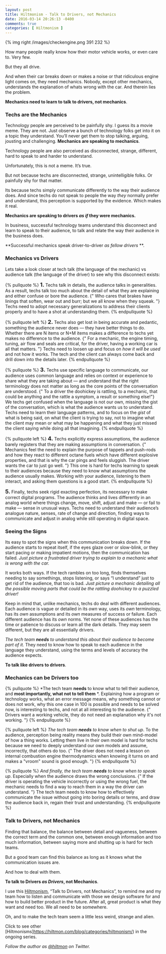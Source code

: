 ```yaml
---
layout: post
title: Hiltmonism - Talk to Drivers, not Mechanics
date: 2016-03-14 20:26:13 -0400
comments: true
categories: [ Hiltmonism ]
---
```


{% img right /images/checkengine.png 391 232 %}

How many people really know how their motor vehicle works, or even care to. Very few.

But they all drive.

And when their car breaks down or makes a noise or that ridiculous engine light comes on, they need mechanics. Nobody, except other mechanics, understands the explanation of whats wrong with the car. And therein lies the problem.

**Mechanics need to learn to talk to drivers, not mechanics**.

### Techs are the Mechanics

Technology people are perceived to be painfully shy. I guess its a movie meme. They are not. Just observe a bunch of technology folks get into it on a topic they understand. You’ll never get them to stop talking, arguing, jousting and challenging. **Mechanics are speaking to mechanics**.

Technology people are also perceived as disconnected, strange, different, hard to speak to and harder to understand.

Unfortunately, this is not a meme. It’s true.

But not because techs are disconnected, strange, unintelligible folks. Or painfully shy for that matter.

Its because techs simply communicate differently to the way their audience does. And since techs do not speak to people the way *they* normally prefer and understand, this perception is supported by the evidence. Which makes it real.

**Mechanics are speaking to drivers *as if* they were mechanics.**

In business, successful technology teams understand this disconnect and learn to speak to their audience, to talk and relate the way their audience in the business does.

**Successful mechanics speak driver-to-driver *as fellow drivers* **.

### Mechanics vs Drivers

Lets take a look closer at tech talk (the language of the mechanic) vs audience talk (the language of the driver) to see why this disconnect exists:

{% pullquote %}
<strong style="font-size: 1.25em;">1. </strong>Techs talk in details, the audience talks in generalities. As a result, techs talk too much about the detail of what they are explaining and either confuse or bore the audience. {" Who cares that brakes have linings that soften, wear out and burr; but we all know when they squeak. "} Techs need to adopt necessary generalizations to address their clients properly and to have a shot at understanding them.
{% endpullquote %}

{% pullquote left %}
<strong style="font-size: 1.25em;">2. </strong>Techs also get lost in being accurate and pedantic, something the audience never does — they have better things to do. Whether there are N items or N+M items makes a difference to techs yet makes no difference to the audience. {" For a mechanic, the engine timing, tuning, air flow and seals are critical, for the driver, having a working car is all that matters. "} Techs need to loosen up and focus on *how it will be used* and not how it works. The tech and the client can always come back and drill down into the details later.
{% endpullquote %}

{% pullquote %}
<strong style="font-size: 1.25em;">3. </strong>Techs use specific language to communicate, our audience uses common language and relies on context or experience to share what they are taking about — and understand that the right terminology does not matter as long as the core points of the conversation are understood. {" To a driver the doohickey is rattling, to a mechanic, that could be anything and the rattle a symptom, a result or something else!"}  We techs get confused when the language is not our own, missing the gist of the conversation, which is what the audience wants us to understand. Techs need to learn their language patterns, and to focus on the *gist* of what is being said, on what the client is trying to say, not to imagine what the client may mean or what may be happening and what they just missed the client saying while doing all that imagining.
{% endpullquote %}

{% pullquote left %}
<strong style="font-size: 1.25em;">4. </strong>Techs explicitly express assumptions, the audience barely registers that they are making assumptions in conversation. {" Mechanics feel the need to explain the purpose of tappets and push-rods and how they react to different octane fuels which have different explosive properties, and that is why the car pings and feels sluggish. The driver wants the car to just go well. "} This one is hard for techs learning to speak to their audiences because they need to know what assumptions the audience usually makes. Working with your audience, listening to them interact, and asking them questions is a good start.
{% endpullquote %}

<strong style="font-size: 1.25em;">5. </strong>Finally, techs seek rigid exacting perfection, its necessary to make correct digital programs. The audience thinks and lives differently in an analog world where things change, move, shift, adjust and make — or fail to make — sense in unusual ways. Techs need to understand their audience’s analogue nature, senses, rate of change and direction, finding ways to communicate and adjust in analog while still operating in digital space.

### Seeing the Signs

Its easy to spot the signs when this communication breaks down. If the audience starts to repeat itself, if the eyes glaze over or slow-blink, or they start pacing or making impatient motions, then the communication has failed. *Just picture a frustrated driver trying to explain to a mechanic what is wrong with the car.*

It works both ways. If the tech rambles on too long, finds themselves needing to say somethings, stops listening,  or says “I understand” just to get rid of the audience, that too is bad. *Just picture a mechanic detailing all the possible moving parts that could be the rattling doohickey to a puzzled driver!*

Keep in mind that, unlike mechanics, techs do deal with different audiences. Each audience is vague or detailed in its *own* way, uses its *own* terminology, has its *own* assumptions and its *own* measures of success or failure.  Each different audience has its *own* norms. Yet none of these audiences has the time or patience to discuss or learn all the dark details. They may seem different, but they are all essentially drivers.

*The tech team **needs** to understand this about their audience to become part of it.* They need to know how to speak to each audience in the language they understand, using the terms and levels of accuracy the audience expects. 

**To talk like drivers to drivers**.

### Mechanics can be Drivers too

{% pullquote %}
*The tech team **needs** to know what to tell their audience, and **most importantly, what not to tell them** *. Explaining how a program or technology works, what an error message means, why something cannot or does not work, why this one case in 100 is possible and needs to be solved now, is interesting to techs, and not at all interesting to the audience. {" Drivers want a working vehicle, they do not need an explanation why it's not working. "}
{% endpullquote %}

{% pullquote left %}
*The tech team **needs** to know when to shut up*. To the audience, perception being reality means they build their own mind-model of how a thing works. Letting them live in their own model is hard for techs because we need to deeply understand our own models and assume, incorrectly, that others do too. {" The driver does not need a lesson on internal combustion engine thermodynamics when knowing it turns on and makes a "vroom" sound is good enough. "}
{% endpullquote %}

{% pullquote %}
*And finally, the tech team **needs** to know when to speak up*. Especially when the audience draws the wrong conclusions. {" If the driver is operating the vehicle incorrectly or using the wrong fuel, the mechanic needs to find a way to reach them in a way the driver can understand. "} The tech team needs to know how to effectively communicate the issue without going into boring details or terms, and draw the audience back in, regain their trust and understanding.
{% endpullquote %}

### Talk to Drivers, not Mechanics

Finding that balance, the balance between detail and vagueness, between the correct term and the common one, between enough information and too much information, between saying more and shutting up is hard for tech teams. 

But a good team can find this balance as long as it knows what the communication issues are.

And how to deal with them.

**To talk to Drivers *as Drivers*, not Mechanics**.

I use this [Hiltmonism](https://hiltmon.com/blog/categories/hiltmonism/), “Talk to Drivers, not Mechanics”, to remind me and my team how to listen and communicate with those we design software for and how to build better product in the future. After all, great product is what they want and need too. We all need to be somewhere.

Oh, and to make the tech team seem a little less weird, strange and alien.

<span class="light">Click to see other [Hiltmonisms]https://hiltmon.com/blog/categories/hiltmonism/) in the ongoing series.</span>

*Follow the author as [@hiltmon](https://twitter.com/hiltmon) on Twitter.*